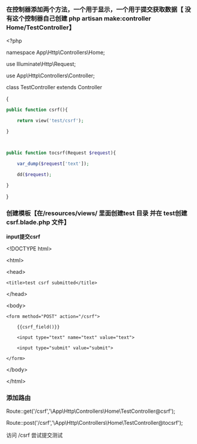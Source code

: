 ### 在控制器添加两个方法，一个用于显示，一个用于提交获取数据【 没有这个控制器自己创建 php artisan make:controller Home/TestController】

&lt;?php

namespace App\Http\Controllers\Home;

use Illuminate\Http\Request;

use App\Http\Controllers\Controller;

class TestController extends Controller

{

```php
public function csrf(){

    return view('test/csrf');

}



public function tocsrf(Request $request){

    var_dump($request['text']);

    dd($request);

}
```

}

### **创建模板【在/resources/views/ 里面创建test 目录 并在 test创建 csrf.blade.php 文件】**

**input提交csrf**

&lt;!DOCTYPE html&gt;

&lt;html&gt;

&lt;head&gt;

```
<title>test csrf submitted</title>
```

&lt;/head&gt;

&lt;body&gt;

```
<form method="POST" action="/csrf">

    {{csrf_field()}}

    <input type="text" name="text" value="text">

    <input type="submit" value="submit">

</form>
```

&lt;/body&gt;

&lt;/html&gt;

### **添加路由**

Route::get\('/csrf','\App\Http\Controllers\Home\TestController@csrf'\);

Route::post\('/csrf','\App\Http\Controllers\Home\TestController@tocsrf'\);



访问 /csrf 尝试提交测试

